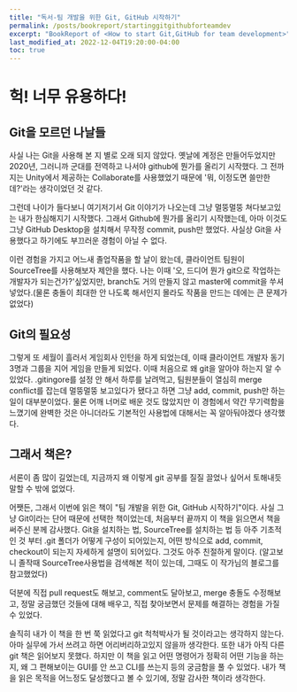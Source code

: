 ```yaml
---
title: "독서-팀 개발을 위한 Git, GitHub 시작하기"
permalink: /posts/bookreport/startinggitgithubforteamdev
excerpt: "BookReport of <How to start Git,GitHub for team development>"
last_modified_at: 2022-12-04T19:20:00-04:00
toc: true
---
```


# 헉! 너무 유용하다!

## Git을 모르던 나날들
사실 나는 Git을 사용해 본 지 별로 오래 되지 않았다. 옛날에 계정은 만들어두었지만 2020년, 그러니까 군대를 전역하고 나서야 github에 뭔가를 올리기 시작했다. 그 전까지는 Unity에서 제공하는 Collaborate를 사용했었기 때문에 '뭐, 이정도면 쓸만한데?'라는 생각이었던 것 같다.

그런데 나이가 들다보니 여기저기서 Git 이야기가 나오는데 그냥 멀뚱멀뚱 쳐다보고있는 내가 한심해지기 시작했다. 그래서 Github에 뭔가를 올리기 시작했는데, 아마 이것도 그냥 GitHub Desktop을 설치해서 무작정 commit, push만 했었다. 사실상 Git을 사용했다고 하기에도 부끄러운 경험이 아닐 수 없다.

이런 경험을 가지고 어느새 졸업작품을 할 날이 왔는데, 클라이언트 팀원이 SourceTree를 사용해보자 제안을 했다. 나는 이때 '오, 드디어 뭔가 git으로 작업하는 개발자가 되는건가?'싶었지만, branch도 거의 만들지 않고 master에 commit을 쑤셔넣었다.(물론 충돌이 최대한 안 나도록 해서인지 몰라도 작품을 만드는 데에는 큰 문제가 없었다) 

## Git의 필요성
그렇게 또 세월이 흘러서 게임회사 인턴을 하게 되었는데, 이때 클라이언트 개발자 동기 3명과 그룹을 지어 게임을 만들게 되었다. 이때 처음으로 왜 git을 알아야 하는지 알 수 있었다. .gitingore를 설정 안 해서 하루를 날려먹고, 팀원분들이 열심히 merge conflict를 잡는데 멀뚱멀뚱 보고있다가 됐다고 하면 그냥 add, commit, push만 하는 일이 대부분이었다. 물론 어깨 너머로 배운 것도 많았지만 이 경험에서 약간 무기력함을 느꼈기에 완벽한 것은 아니더라도 기본적인 사용법에 대해서는 꼭 알아둬야겠다 생각했다.

## 그래서 책은?
서론이 좀 많이 길었는데, 지금까지 왜 이렇게 git 공부를 질질 끌었나 싶어서 토해내듯 말할 수 밖에 없었다.

어쨋든, 그래서 이번에 읽은 책이 "팀 개발을 위한 Git, GitHub 시작하기"이다. 사실 그냥 Git이라는 단어 때문에 선택한 책이었는데, 처음부터 끝까지 이 책을 읽으면서 책을 써주신 분께 감사했다. Git을 설치하는 법, SourceTree를 설치하는 법 등 아주 기초적인 것 부터 .git 폴더가 어떻게 구성이 되어있는지, 어떤 방식으로 add, commit, checkout이 되는지 자세하게 설명이 되어있다. 그것도 아주 친절하게 말이다. (알고보니 졸작때 SourceTree사용법을 검색해본 적이 있는데, 그때도 이 작가님의 블로그를 참고했었다)

덕분에 직접 pull request도 해보고, comment도 달아보고, merge 충돌도 수정해보고, 정말 궁금했던 것들에 대해 배우고, 직접 찾아보면서 문제를 해결하는 경험을 가질 수 있었다.

솔직히 내가 이 책을 한 번 쭉 읽었다고 git 척척박사가 될 것이라고는 생각하지 않는다. 아마 실무에 가서 쓰려고 하면 어리버리하고있지 않을까 생각한다. 또한 내가 아직 다른 git 책은 읽어보지 못했다. 하지만 이 책을 읽고 어떤 명령어가 정확히 어떤 기능을 하는지, 왜 그 편해보이는 GUI를 안 쓰고 CLI를 쓰는지 등의 궁금함을 풀 수 있었다. 내가 책을 읽은 목적을 어느정도 달성했다고 볼 수 있기에, 정말 감사한 책이라 생각한다.